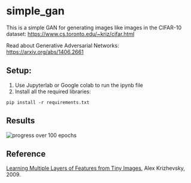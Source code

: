 # simple_gan
This is a simple GAN for generating images like images in the CIFAR-10 dataset: https://www.cs.toronto.edu/~kriz/cifar.html

Read about Generative Adversarial Networks: https://arxiv.org/abs/1406.2661

## Setup:
1. Use Jupyterlab or Google colab to run the ipynb file
2. Install all the required libraries: 

```
pip install -r requirements.txt
```
## Results
![progress over 100 epochs](../results/gan.gif)

## Reference
[Learning Multiple Layers of Features from Tiny Images](https://www.cs.toronto.edu/~kriz/learning-features-2009-TR.pdf), Alex Krizhevsky, 2009.
